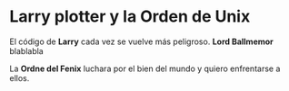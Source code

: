 # Larry plotter y la Orden de Unix

El código de **Larry** cada vez se vuelve más peligroso.
**Lord Ballmemor** blablabla

La **Ordne del Fenix** luchara por el bien del mundo y quiero enfrentarse a ellos.

